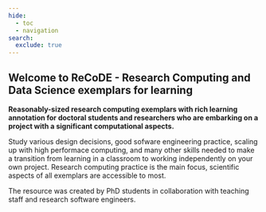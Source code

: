 ```yaml
---
hide:
  - toc
  - navigation
search:
  exclude: true
---
```


## Welcome to ReCoDE - Research Computing and Data Science exemplars for learning

**Reasonably-sized research computing exemplars with rich learning annotation for doctoral students and researchers who are embarking on a project with a significant computational aspects.**

Study various design decisions, good sofware engineering practice, scaling up with high performace computing, and many other skills needed to make a transition from learning in a classroom to working independently on your own project. Research computing practice is the main focus, scientific aspects of all exemplars are accessible to most.

The resource was created by PhD students in collaboration with teaching staff and research software engineers. 


